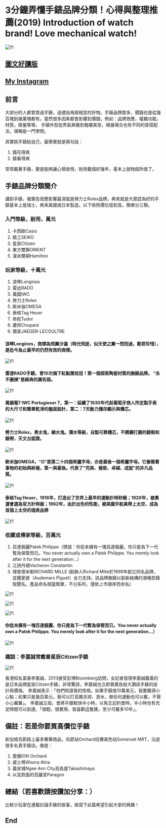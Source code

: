 # 3分鐘弄懂手錶品牌分類！心得與整理推薦(2019) Introduction of watch brand! Love mechanical watch!
![f1](https://github.com/HCH1/blog/blob/master/fig/watch21b.png)

## [圖文好讀版]()
## [My Instagram](https://www.instagram.com/redbox111)

## 前言
大部分的人都曾買過手錶，送禮自用兩相宜的好物。手錶品牌眾多，價錢也是從幾百塊到幾萬塊都有。當然很多因素都會影響到價錢，例如：品牌效應，複雜功能，材質，限量等等。
手錶外型從秀氣典雅到粗曠美型，根據場合也有不同的穿搭配法，堪稱是一門學問。

其實挑手錶給自己，最簡單就是兩句話：
1. 錢花得爽
1. 錶看得爽

常常戴著手錶，要是能夠讓心情愉悅，耐用戴個好幾年，基本上就物超所值了。

## 手錶品牌分類簡介
講到手錶，被廣告效應影響最深就是勞力士Rolex品牌，再來就是大眾認為好的手錶基本上是瑞士，再來美國或日本製造。以下依照價位低到高，簡單分三類。

### 入門等級，耐用，萬元
1. 卡西歐Casio
1. 精工SEIKO
1. 星辰Citizen
1. 東方雙獅ORIENT
1. 漢米爾頓Hamilton 

### 玩家等級，十萬元
1. 浪琴Longines
1. 雷达RADO
1. 萬國IWC
1. 勞力士Rolex
1. 歐米伽OMEGA
1. 泰格Tag Heuer
1. 帝舵Tudor
1. 蕭邦Chopard
1. 積家JAEGER-LECOULTRE

#### 浪琴Longines，商標為飛翼沙漏（時光飛逝，似天使之翼一閃而過，勸君珍惜），是迄今為止最早的仍然有效的商標。
![f1](https://github.com/HCH1/blog/blob/master/fig/watch24.png)

#### 雷達RADO手錶，曾10次摘下紅點獎桂冠！第一個探索陶瓷材質的腕錶品牌。 “永不磨損”是經典的廣告語。
![f1](https://github.com/HCH1/blog/blob/master/fig/watch241.png)

#### 萬國葡7 IWC Portugieser 7，第一：延續了1930年代起葡萄牙商人所定製手表的大尺寸和簡單乾淨的盤面設計，第二：7天動力儲存顯示與機芯。
![f1](https://github.com/HCH1/blog/blob/master/fig/watch25.png)

#### 勞力士Rolex，黑水鬼，綠水鬼。潛水等級，自製可靠機芯，不銹鋼打磨的錶殼和錶帶，天文台認證。
![f1](https://github.com/HCH1/blog/blob/master/fig/watch26.png)

#### 歐米伽OMEGA，“Ω”是第二十四個希臘字母，亦是最後一個希臘字母。它像徵著事物的初始與終極，第一與最後。代表了"完美、極致、卓越、成就"的非凡品質。
![f1](https://github.com/HCH1/blog/blob/master/fig/watch242.png)

#### 泰格Tag Heuer，1916年，打造出了世界上最早的運動計時秒錶；1920年，被奧運會選為官方計時器；1962年，由於出色的性能，被美國宇航員帶上太空，成為首個上太空的瑞表品牌
![f1](https://github.com/HCH1/blog/blob/master/fig/watch243.png)


### 收藏或傳家等級，百萬元
1. 百達翡麗Patek Philippe（標語：你從未擁有一塊百達翡麗，你只是為下一代暫為保管而已。You never actually own a Patek Philippe. You merely look after it for the next generation...）
1. 江詩丹頓Vacheron Constantin
1. 理查德米勒RICHARD MILLE (創辦人Richard Mille於1999年創立同名品牌，並獲愛彼（Audemars Piguet）全力支持。該品牌腕錶以創新結構的酒桶型錶殼聞名。產品命名相當簡單，不分系列，僅依上市順序而命名)

![f1](https://github.com/HCH1/blog/blob/master/fig/watch21c.png)

![f1](https://github.com/HCH1/blog/blob/master/fig/watch21d.png)

![f1](https://github.com/HCH1/blog/blob/master/fig/watch21f.png)

#### 你從未擁有一塊百達翡麗，你只是為下一代暫為保管而已。You never actually own a Patek Philippe. You merely look after it for the next generation...）
![f1](https://github.com/HCH1/blog/blob/master/fig/watch27.png)


### 趣談：李嘉誠常戴着星辰Citizen手錶
![f1](https://github.com/HCH1/blog/blob/master/fig/watch28.png)

香港知名富豪李嘉誠，2013接受彭博Bloomberg訪問，女記者發現李嘉誠戴着的是日本品牌星辰Citizen手錶，非常驚訝，李嘉誠也立即賣廣告般大讚該手錶的設計與價值。
李嘉誠表示：「他們知道我的性格。如果手錶值10萬美元，我要戴得小心點；如果只是幾百美元，我可以打高爾夫球、游水，做任何運動也可以戴，不需小心翼翼」。
李嘉誠又指，會將手錶較快半小時，以免忘記約會時，半小時也有充足時間可以到達。「很輕，很實用，我喜歡這隻錶，至少可戴多10年」。


## 備註：若是你要買高價位手錶
新加坡烏節路上最多奢華商品，烏節站Orchard往賽美色站Somerset MRT，沿途很多名貴手錶店。像是：
1. 愛擁ION Orchard
1. 威士瑪Wisma Atria
1. 義安城Ngee Ann City高島屋Takashimaya
1. 以及對面的百麗宮Paragon

## 總結（若喜歡請按讚加分享：）
比較少玩家在連載討論手錶的故事，故寫下此篇希望引起大家的興趣！

## End
